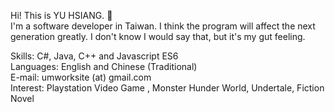 Hi! This is YU HSIANG.  👋  
I'm a software developer in Taiwan.  I think the program will affect the next generation greatly.  I don't know I would say that, but it's my gut feeling. 

Skills: C#, Java, C++ and Javascript ES6  
Languages: English and Chinese (Traditional)  
E-mail: umworksite (at) gmail.com  
Interest: Playstation Video Game , Monster Hunder World, Undertale, Fiction Novel
